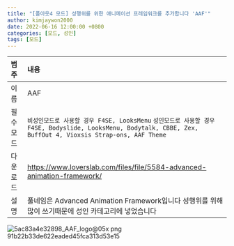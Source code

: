 ```yaml
---
title: "[폴아웃4 모드] 성행위를 위한 애니메이션 프레임워크를 추가합니다 'AAF'"
author: kimjaywon2000
date: 2022-06-16 12:00:00 +0800
categories: [모드, 성인]
tags: [모드]
---
```


| 범주             | 내용            |
|:----------------|:---------------|
| 이름             | AAF  |
| 필수 모드         | `비성인모드로 사용할 경우 F4SE, LooksMenu` `성인모드로 사용할 경우 F4SE, Bodyslide, LooksMenu, Bodytalk, CBBE, Zex, BuffOut 4, Vioxsis Strap-ons, AAF Theme`     |
| 다운로드          | <https://www.loverslab.com/files/file/5584-advanced-animation-framework/> |
| 설명             | 풀네임은 Advanced Animation Framework입니다 성행위를 위해 많이 쓰기때문에 성인 카테고리에 넣었습니다  |

![5ac83a4e32898_AAF_logo@05x png 91b22b33de622eaded45fca313d53e15](https://user-images.githubusercontent.com/76558033/174071209-8735f6a8-9ec4-4769-9582-3b4a5fa3111b.png)

